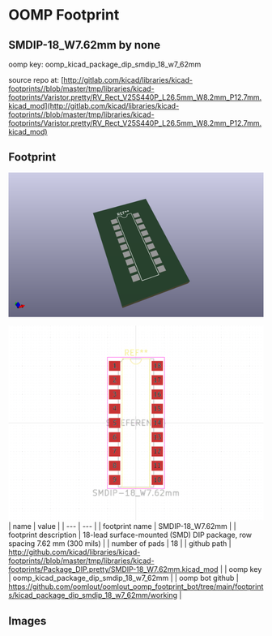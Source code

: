 # OOMP Footprint  
## SMDIP-18_W7.62mm  by none  
  
oomp key: oomp_kicad_package_dip_smdip_18_w7_62mm  
  
source repo at: [http://gitlab.com/kicad/libraries/kicad-footprints//blob/master/tmp/libraries/kicad-footprints/Varistor.pretty/RV_Rect_V25S440P_L26.5mm_W8.2mm_P12.7mm.kicad_mod](http://gitlab.com/kicad/libraries/kicad-footprints//blob/master/tmp/libraries/kicad-footprints/Varistor.pretty/RV_Rect_V25S440P_L26.5mm_W8.2mm_P12.7mm.kicad_mod)  
## Footprint  
  
[![working_kicad_pcb_3d.png](working_kicad_pcb_3d_600.png)](working_kicad_pcb_3d.png)  
  
[![working.png](working_600.png)](working.png)  
| name | value | 
| --- | --- | 
| footprint name | SMDIP-18_W7.62mm | 
| footprint description | 18-lead surface-mounted (SMD) DIP package, row spacing 7.62 mm (300 mils) | 
| number of pads | 18 | 
| github path | http://github.com/kicad/libraries/kicad-footprints//blob/master/tmp/libraries/kicad-footprints/Package_DIP.pretty/SMDIP-18_W7.62mm.kicad_mod | 
| oomp key | oomp_kicad_package_dip_smdip_18_w7_62mm | 
| oomp bot github | https://github.com/oomlout/oomlout_oomp_footprint_bot/tree/main/footprints/kicad_package_dip_smdip_18_w7_62mm/working | 
## Images  
